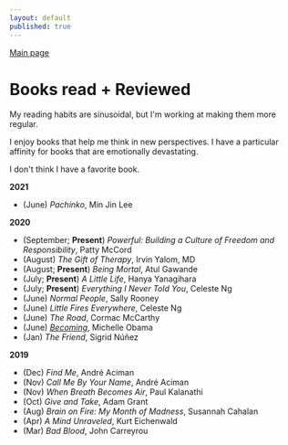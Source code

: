 ```yaml
---
layout: default
published: true
---
```

[Main page](../)

# Books read + Reviewed
My reading habits are sinusoidal, but I'm working at making them more regular.

I enjoy books that help me think in new perspectives. I have a particular affinity for books that are emotionally devastating.

I don't think I have a favorite book.

**2021**
- (June) _Pachinko_, Min Jin Lee

**2020**
- (September; **Present**) *Powerful: Building a Culture of Freedom and Responsibility*, Patty McCord
- (August) *The Gift of Therapy*, Irvin Yalom, MD
- (August; **Present**) *Being Mortal*, Atul Gawande
- (July; **Present**) *A Little Life*, Hanya Yanagihara
- (July; **Present**) *Everything I Never Told You*, Celeste Ng
- (June) _Normal People_, Sally Rooney
- (June) _Little Fires Everywhere_, Celeste Ng
- (June) _The Road_, Cormac McCarthy
- (June) [_Becoming_](./2020_06_Becoming), Michelle Obama
- (Jan) _The Friend_, Sigrid Núñez

**2019**
- (Dec) _Find Me_, André Aciman
- (Nov) _Call Me By Your Name_, André Aciman 
- (Nov) _When Breath Becomes Air_, Paul Kalanathi
- (Oct) _Give and Take_, Adam Grant
- (Aug) _Brain on Fire: My Month of Madness_, Susannah Cahalan
- (Apr) _A Mind Unraveled_, Kurt Eichenwald
- (Mar) _Bad Blood_, John Carreyrou
